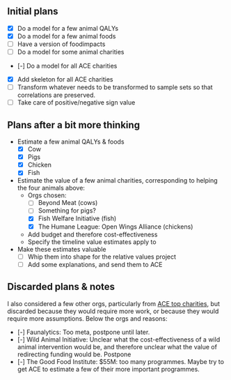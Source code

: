 ## Initial plans

- [x] Do a model for a few animal QALYs
- [x] Do a model for a few animal foods
- [ ] Have a version of foodimpacts
- [ ] Do a model for some animal charities
- [-] Do a model for all ACE charities
- [x] Add skeleton for all ACE charities
- [ ] Transform whatever needs to be transformed to sample sets so that correlations are preserved.
- [ ] Take care of positive/negative sign value

## Plans after a bit more thinking

- Estimate a few animal QALYs & foods
  - [x] Cow
  - [x] Pigs
  - [x] Chicken
  - [x] Fish
- Estimate the value of a few animal charities, corresponding to helping the four animals above:
  - Orgs chosen:
    - [ ] Beyond Meat (cows)
    - [ ] Something for pigs?
    - [x] Fish Welfare Initiative (fish)
    - [x] The Humane League: Open Wings Alliance (chickens)
  - Add budget and therefore cost-effectiveness 
  - Specify the timeline value estimates apply to
- Make these estimates valuable
  - [ ] Whip them into shape for the relative values project
  - [ ] Add some explanations, and send them to ACE

## Discarded plans & notes

I also considered a few other orgs, particularly from [ACE top charities](<https://animalcharityevaluators.org/donation-advice/recommended-charities/>), but discarded because they would require more work, or because they would require more assumptions. Below the orgs and reasons: 

- [-] Faunalytics: Too meta, postpone until later.
- [-] Wild Animal Initiative: Unclear what the cost-effectiveness of a wild animal intervention would be, and therefore unclear what the value of redirecting funding would be. Postpone
- [-] The Good Food Institute: $55M: too many programmes. Maybe try to get ACE to estimate a few of their more important programmes.
